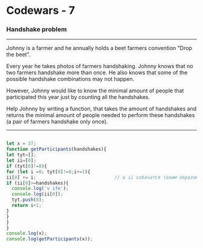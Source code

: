 # Codewars - 7
### Handshake problem
---


Johnny is a farmer and he annually holds a beet farmers convention "Drop the beet".

Every year he takes photos of farmers handshaking. Johnny knows that no two farmers handshake more than once. He also knows that some of the possible handshake combinations may not happen.

However, Johnny would like to know the minimal amount of people that participated this year just by counting all the handshakes.

Help Johnny by writing a function, that takes the amount of handshakes and returns the minimal amount of people needed to perform these handshakes (a pair of farmers handshake only once).

---
```javascript

let x = 37;
function getParticipants(handshakes){
let tyt=[];
let ii=[0];
if (tyt[0]!=8){
for (let i =0; tyt[0]!=8;i+=1){
ii[0] += i;                             // в ii собачатся таким образом числа: 0+1+2+3 и обновляется ii синхронно с i. 
if (ii[0]>=handshakes){
  console.log('v ife');
  console.log(ii[0]);
  tyt.push(8);
  return i+1;
}
}
}
}
console.log(x);
console.log(getParticipants(x));

```
